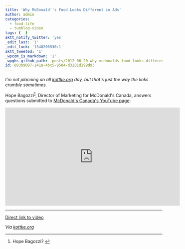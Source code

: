 ```yaml
---
title: 'Why McDonald''s Food Looks Different in Ads'
author: admin
categories:
  - food-life
  - tumblog-video
tags: {  }
aktt_notify_twitter: 'yes'
_edit_last: '1'
_edit_lock: '1340206530:1'
aktt_tweeted: '1'
_wpcom_is_markdown: '1'
_wpghs_github_path: _posts/2012-06-20-why-mcdonalds-food-looks-different-in-ads.md
id: 893b9007-141a-4bc5-9584-d3201d299d93
---
```

<p><em>I'm not planning an all <a href="http://kottke.org">kottke.org</a> day, but that's just the way the links crumble sometimes.</em></p>
<p>Hope Bagozzi<sup id="fnref-20515:1"><a href="#fn-20515:1" rel="footnote">1</a></sup>, Director of Marketing for McDonald's Canada, answers questions submitted to <a href="http://www.youtube.com/user/McDonaldsCanada">McDonald's Canada's YouTube page</a>:</p>
<p><iframe width="560" height="315" src="http://www.youtube.com/embed/oSd0keSj2W8?rel=0" frameborder="0" allowfullscreen></iframe></p>
<hr>
<p><a href="http://youtu.be/oSd0keSj2W8">Direct link to video</a></p>
<p><em>Via <a href="http://kottke.org/12/06/behind-the-scenes-at-a-mcdonalds-food-photo-shoot">kottke.org</a></em></p>
<div class="footnotes">
<hr />
<ol>
<li id="fn-20515:1">
Hope Bagozzi?&#160;<a href="#fnref-20515:1" rev="footnote">&#8617;</a>
</li>
</ol>
</div>
